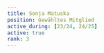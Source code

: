 ```yaml
---
title: Sonja Matuska
position: Gewähltes Mitglied
active_during: [23/24, 24/25]
active: true
rank: 3
---
```

